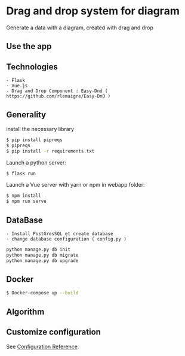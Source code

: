 # Drag and drop system for diagram

Generate a data with a diagram, created with drag and drop

## Use the app 

## Technologies
    - Flask
    - Vue.js
    - Drag and Drop Component : Easy-Dnd ( https://github.com/rlemaigre/Easy-DnD ) 

## Generality

install the necessary library

```bash
$ pip install pipreqs
$ pipreqs
$ pip install -r requirements.txt
```

Launch a python server:

```bash
$ flask run 
```

Launch a Vue server with yarn or npm in webapp folder:

```bash
$ npm install
$ npm run serve
```

## DataBase

    - Install PostGresSQL et create database 
    - change database configuration ( config.py ) 
    
```bash
python manage.py db init
python manage.py db migrate
python manage.py db upgrade
```

## Docker
```bash
$ Docker-compose up --build
```

## Algorithm

## Customize configuration
See [Configuration Reference](https://cli.vuejs.org/config/).


